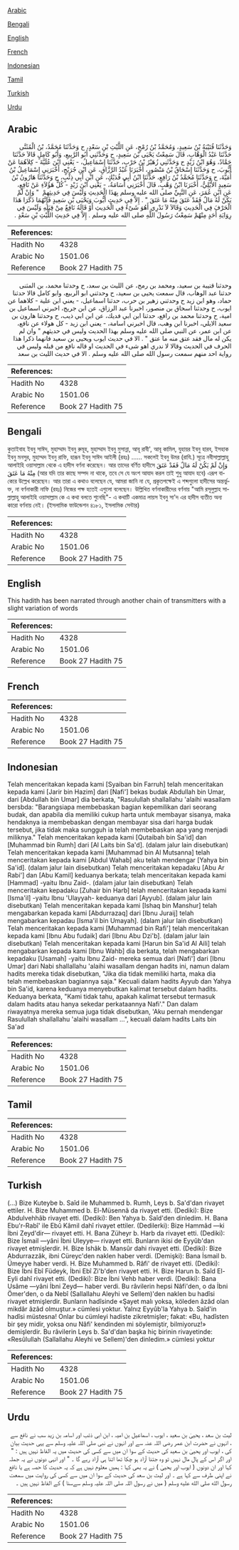 [Arabic](#arabic)

[Bengali](#bengali)

[English](#english)

[French](#french)

[Indonesian](#indonesian)

[Tamil](#tamil)

[Turkish](#turkish)

[Urdu](#urdu)

## Arabic


<div dir="rtl" lang="ar" style={{fontSize:'larger',backgroundColor:'#f8f9fa',padding:20}}>
وَحَدَّثَنَا قُتَيْبَةُ بْنُ سَعِيدٍ، وَمُحَمَّدُ بْنُ رُمْحٍ، عَنِ اللَّيْثِ بْنِ سَعْدٍ، ح وَحَدَّثَنَا مُحَمَّدُ، بْنُ الْمُثَنَّى حَدَّثَنَا عَبْدُ الْوَهَّابِ، قَالَ سَمِعْتُ يَحْيَى بْنَ سَعِيدٍ، ح وَحَدَّثَنِي أَبُو الرَّبِيعِ، وَأَبُو كَامِلٍ قَالاَ حَدَّثَنَا حَمَّادٌ، وَهُوَ ابْنُ زَيْدٍ ح وَحَدَّثَنِي زُهَيْرُ بْنُ حَرْبٍ، حَدَّثَنَا إِسْمَاعِيلُ، - يَعْنِي ابْنَ عُلَيَّةَ - كِلاَهُمَا عَنْ أَيُّوبَ، ح وَحَدَّثَنَا إِسْحَاقُ بْنُ مَنْصُورٍ، أَخْبَرَنَا عَبْدُ الرَّزَّاقِ، عَنِ ابْنِ جُرَيْجٍ، أَخْبَرَنِي إِسْمَاعِيلُ بْنُ أُمَيَّةَ، ح وَحَدَّثَنَا مُحَمَّدُ بْنُ رَافِعٍ، حَدَّثَنَا ابْنُ أَبِي فُدَيْكٍ، عَنِ ابْنِ أَبِي ذِئْبٍ، ح وَحَدَّثَنَا هَارُونُ بْنُ سَعِيدٍ الأَيْلِيُّ، أَخْبَرَنَا ابْنُ وَهْبٍ، قَالَ أَخْبَرَنِي أُسَامَةُ، - يَعْنِي ابْنَ زَيْدٍ - كُلُّ هَؤُلاَءِ عَنْ نَافِعٍ، عَنِ ابْنِ عُمَرَ، عَنِ النَّبِيِّ صلى الله عليه وسلم بِهَذَا الْحَدِيثِ وَلَيْسَ فِي حَدِيثِهِمْ ‏ "‏ وَإِنْ لَمْ يَكُنْ لَهُ مَالٌ فَقَدْ عَتَقَ مِنْهُ مَا عَتَقَ ‏"‏ ‏.‏ إِلاَّ فِي حَدِيثِ أَيُّوبَ وَيَحْيَى بْنِ سَعِيدٍ فَإِنَّهُمَا ذَكَرَا هَذَا الْحَرْفَ فِي الْحَدِيثِ وَقَالاَ لاَ نَدْرِي أَهُوَ شَىْءٌ فِي الْحَدِيثِ أَوْ قَالَهُ نَافِعٌ مِنْ قِبَلِهِ وَلَيْسَ فِي رِوَايَةِ أَحَدٍ مِنْهُمْ سَمِعْتُ رَسُولَ اللَّهِ صلى الله عليه وسلم ‏.‏ إِلاَّ فِي حَدِيثِ اللَّيْثِ بْنِ سَعْدٍ ‏.‏
</div>
<div style={{backgroundColor:'#f8f9fa',padding:20, marginBottom: 10}}><table> <thead> <tr> <th>References:</th> <th></th> </tr> </thead> <tbody><tr><td>Hadith No</td><td>4328</td></tr><tr><td>Arabic No</td><td>1501.06</td></tr><tr><td>Reference</td><td>Book 27 Hadith 75</td></tr></tbody></table></div>


<div dir="rtl" lang="ar" style={{fontSize:'larger',backgroundColor:'#f8f9fa',padding:20}}>
وحدثنا قتيبة بن سعيد، ومحمد بن رمح، عن الليث بن سعد، ح وحدثنا محمد، بن المثنى حدثنا عبد الوهاب، قال سمعت يحيى بن سعيد، ح وحدثني ابو الربيع، وابو كامل قالا حدثنا حماد، وهو ابن زيد ح وحدثني زهير بن حرب، حدثنا اسماعيل، - يعني ابن علية - كلاهما عن ايوب، ح وحدثنا اسحاق بن منصور، اخبرنا عبد الرزاق، عن ابن جريج، اخبرني اسماعيل بن امية، ح وحدثنا محمد بن رافع، حدثنا ابن ابي فديك، عن ابن ابي ذيب، ح وحدثنا هارون بن سعيد الايلي، اخبرنا ابن وهب، قال اخبرني اسامة، - يعني ابن زيد - كل هولاء عن نافع، عن ابن عمر، عن النبي صلى الله عليه وسلم بهذا الحديث وليس في حديثهم " وان لم يكن له مال فقد عتق منه ما عتق " . الا في حديث ايوب ويحيى بن سعيد فانهما ذكرا هذا الحرف في الحديث وقالا لا ندري اهو شىء في الحديث او قاله نافع من قبله وليس في رواية احد منهم سمعت رسول الله صلى الله عليه وسلم . الا في حديث الليث بن سعد
</div>
<div style={{backgroundColor:'#f8f9fa',padding:20, marginBottom: 10}}><table> <thead> <tr> <th>References:</th> <th></th> </tr> </thead> <tbody><tr><td>Hadith No</td><td>4328</td></tr><tr><td>Arabic No</td><td>1501.06</td></tr><tr><td>Reference</td><td>Book 27 Hadith 75</td></tr></tbody></table></div>

## Bengali


<div dir="ltr" lang="bn" style={{fontSize:'larger',backgroundColor:'#f8f9fa',padding:20}}>
কুতাইবাহ ইবনু সাঈদ, মুহাম্মাদ ইবনু রুমূহ, মুহাম্মাদ ইবনু মুসান্না, আবূ রাবী', আবূ কামিল, যুহায়র ইবনু হারব, ইসহাক ইবনু মনসুর, মুহাম্মদ ইবনু রাফি, হারূন ইবনু সাঈদ আইলী (রহঃ) ...... সকলেই ইবনু উমর (রাযি.) সূত্রে নবীসাল্লাল্লাহু আলাইহি ওয়াসাল্লাম থেকে এ হাদীস বর্ণনা করেছেন। আর তাদের বর্ণিত হাদীসে وَإِنْ لَمْ يَكُنْ لَهُ مَالٌ فَقَدْ عَتَقَ مِنْهُ مَا عَتَقَ (আর যদি তার কাছে সম্পদ না থাকে, তবে সে যে অংশ আযাদ করল তাই শুধু আযাদ হবে) এরূপ বাক্যের উল্লেখ করেছেন। আর তারা এ কথাও বলেছেন যে, আমরা জানি না যে, প্রকৃতপক্ষেই এ শব্দগুলো হাদীসের অন্তর্ভুক্ত, না বর্ণনাকারী নাফি (রহঃ) নিজের পক্ষ হতেই এগুলো বলেছেন। উল্লিখিত বর্ণনাকারীদের বর্ণনায় "আমি রসূলুল্লাহ সাল্লাল্লাহু আলাইহি ওয়াসাল্লাম কে এ কথা বলতে শুনেছি"- এ কথাটি একমাত্র লায়স ইবনু সা'দ এর হাদীস ব্যতীত অন্য কারো বর্ণনায় নেই। (ইসলামিক ফাউন্ডেশন ৪১৮১, ইসলামিক সেন্টার)
</div>
<div style={{backgroundColor:'#f8f9fa',padding:20, marginBottom: 10}}><table> <thead> <tr> <th>References:</th> <th></th> </tr> </thead> <tbody><tr><td>Hadith No</td><td>4328</td></tr><tr><td>Arabic No</td><td>1501.06</td></tr><tr><td>Reference</td><td>Book 27 Hadith 75</td></tr></tbody></table></div>

## English


<div dir="ltr" lang="en" style={{fontSize:'larger',backgroundColor:'#f8f9fa',padding:20}}>
This hadith has been narrated through another chain of transmitters with a slight variation of words
</div>
<div style={{backgroundColor:'#f8f9fa',padding:20, marginBottom: 10}}><table> <thead> <tr> <th>References:</th> <th></th> </tr> </thead> <tbody><tr><td>Hadith No</td><td>4328</td></tr><tr><td>Arabic No</td><td>1501.06</td></tr><tr><td>Reference</td><td>Book 27 Hadith 75</td></tr></tbody></table></div>

## French


<div dir="ltr" lang="fr" style={{fontSize:'larger',backgroundColor:'#f8f9fa',padding:20}}>

</div>
<div style={{backgroundColor:'#f8f9fa',padding:20, marginBottom: 10}}><table> <thead> <tr> <th>References:</th> <th></th> </tr> </thead> <tbody><tr><td>Hadith No</td><td>4328</td></tr><tr><td>Arabic No</td><td>1501.06</td></tr><tr><td>Reference</td><td>Book 27 Hadith 75</td></tr></tbody></table></div>

## Indonesian


<div dir="ltr" lang="id" style={{fontSize:'larger',backgroundColor:'#f8f9fa',padding:20}}>
Telah menceritakan kepada kami [Syaiban bin Farruh] telah menceritakan kepada kami [Jarir bin Hazim] dari [Nafi'] bekas budak Abdullah bin Umar, dari [Abdullah bin Umar] dia berkata, "Rasulullah shallallahu 'alaihi wasallam bersbda: "Barangsiapa membebaskan bagian kepemilikan dari seorang budak, dan apabila dia memiliki cukup harta untuk membayar sisanya, maka hendaknya ia membebaskan dengan membayar sisa dari harga budak tersebut, jika tidak maka sungguh ia telah membebaskan apa yang menjadi miliknya." Telah menceritakan kepada kami [Qutaibah bin Sa'id] dan [Muhammad bin Rumh] dari [Al Laits bin Sa'd]. (dalam jalur lain disebutkan) Telah menceritakan kepada kami [Muhammad bin Al Mutsanna] telah menceritakan kepada kami [Abdul Wahab] aku telah mendengar [Yahya bin Sa'id]. (dalam jalur lain disebutkan) Telah menceritakan kepadaku [Abu Ar Rabi'] dan [Abu Kamil] keduanya berkata; telah menceritakan kepada kami [Hammad] -yaitu Ibnu Zaid-. (dalam jalur lain disebutkan) Telah menceritakan kepadaku [Zuhair bin Harb] telah menceritakan kepada kami [Isma'il] -yaitu Ibnu 'Ulayyah- keduanya dari [Ayyub]. (dalam jalur lain disebutkan) Telah menceritakan kepada kami [Ishaq bin Manshur] telah mengabarkan kepada kami [Abdurrazaq] dari [Ibnu Juraij] telah mengabarkan kepadau [Isma'il bin Umayah]. (dalam jalur lain disebutkan) Telah menceritakan kepada kami [Muhammad bin Rafi'] telah menceritakan kepada kami [Ibnu Abu fudaik] dari [Ibnu Abu Dzi'b]. (dalam jalur lain disebutkan) Telah menceritakan kepada kami [Harun bin Sa'id Al Aili] telah mengabarkan kepada kami [Ibnu Wahb] dia berkata, telah mengabarkan kepadaku [Usamah] -yaitu Ibnu Zaid- mereka semua dari [Nafi'] dari [Ibnu Umar] dari Nabi shallallahu 'alaihi wasallam dengan hadits ini, namun dalam hadits mereka tidak disebutkan, "Jika dia tidak memiliki harta, maka dia telah membebaskan bagiannya saja." Kecuali dalam hadits Ayyub dan Yahya bin Sa'id, karena keduanya menyebutkan kalimat tersebut dalam hadits. Keduanya berkata, "Kami tidak tahu, apakah kalimat tersebut termasuk dalam hadits atau hanya sekedar perkataannya Nafi'." Dan dalam riwayatnya mereka semua juga tidak disebutkan, 'Aku pernah mendengar Rasulullah shallallahu 'alaihi wasallam …", kecuali dalam hadits Laits bin Sa'ad
</div>
<div style={{backgroundColor:'#f8f9fa',padding:20, marginBottom: 10}}><table> <thead> <tr> <th>References:</th> <th></th> </tr> </thead> <tbody><tr><td>Hadith No</td><td>4328</td></tr><tr><td>Arabic No</td><td>1501.06</td></tr><tr><td>Reference</td><td>Book 27 Hadith 75</td></tr></tbody></table></div>

## Tamil


<div dir="ltr" lang="ta" style={{fontSize:'larger',backgroundColor:'#f8f9fa',padding:20}}>

</div>
<div style={{backgroundColor:'#f8f9fa',padding:20, marginBottom: 10}}><table> <thead> <tr> <th>References:</th> <th></th> </tr> </thead> <tbody><tr><td>Hadith No</td><td>4328</td></tr><tr><td>Arabic No</td><td>1501.06</td></tr><tr><td>Reference</td><td>Book 27 Hadith 75</td></tr></tbody></table></div>

## Turkish


<div dir="ltr" lang="tr" style={{fontSize:'larger',backgroundColor:'#f8f9fa',padding:20}}>
(…) Bize Kuteybe b. Saîd ile Muhammed b. Rumh, Leys b. Sa'd'dan rivayet ettiler. H. Bize Muhammed b. El-Müsennâ da rivayet etti. (Dediki): Bize Abdulvehhâb rivayet etti. (Dediki): Ben Yahya b. Saîd'den dinledim. H. Bana Ebu'r-Rabî' ile Ebû Kâmil dahî rivayet ettiler. (Dedilerki): Bize Hammâd —ki İbni Zeyd'dir— rivayet etti. H. Bana Züheyr b. Harb da rivayet etti. (Dediki): Bize İsmail —yâni İbni Uleyye— rivayet etti. Bunların ikisi de Eyyûb'dan rivayet etmişlerdir. H. Bize İshâk b. Mansûr dahi rivayet etti. (Dediki): Bize Abdurrazzâk, ibni Cüreyc'den naklen haber verdi. (Demişki): Bana İsmail b. Ümeyye haber verdi. H. Bize Muhammed b. Râfi' de rivayet etti. (Dediki): Bize İbni Ebî Füdeyk, İbni Ebî Zi'b'den rivayet etti. H. Bize Harun b. Saîd El-Eyli dahî rivayet etti. (Dediki): Bize İbni Vehb haber verdi. (Dediki): Bana Usâme —yâni İbni Zeyd— haber verdi. Bu râvilerin hepsi Nâfi'den, o da İbni Ömer'den, o da Nebî (Sallallahu Aleyhi ve Sellem)'den naklen bu hadîsi rivayet etmişlerdir. Bunların hadîsinde «Şayet malı yoksa, köleden âzâd olan mikdâr âzâd olmuştur.» cümlesi yoktur. Yalnız Eyyûb'la Yahya b. Saîd'in hadîsi müstesna! Onlar bu cümleyi hadiste zikretmişler; fakat: «Bu, hadîsten bir şey midir, yoksa onu Nâfi' kendinden mi söylemiştir, bilmiyoruz!» demişlerdir. Bu râvilerin Leys b. Sa'd'dan başka hiç birinin rivayetinde: «Resûlullah (Sallallahu Aleyhi ve Sellem)'den dinledim.» cümlesi yoktur
</div>
<div style={{backgroundColor:'#f8f9fa',padding:20, marginBottom: 10}}><table> <thead> <tr> <th>References:</th> <th></th> </tr> </thead> <tbody><tr><td>Hadith No</td><td>4328</td></tr><tr><td>Arabic No</td><td>1501.06</td></tr><tr><td>Reference</td><td>Book 27 Hadith 75</td></tr></tbody></table></div>

## Urdu


<div dir="rtl" lang="ur" style={{fontSize:'larger',backgroundColor:'#f8f9fa',padding:20}}>
لیث بن سعد ، یحییٰ بن سعید ، ایوب ، اسماعیل بن امیہ ، ابن ابی ذئب اور اسامہ بن زید سب نے نافع سے ، انہوں نے حضرت ابن عمر رضی اللہ عنہ سے اور انہوں نے نبی صلی اللہ علیہ وسلم سے یہی حدیث بیان کی ، ایوب اور یحییٰ بن سعید کی حدیث کے سوا ان میں سے کسی کی حدیث میں یہ الفاظ نہیں ہیں : " اور اگر اس کے پال مال نہیں تو وہ جتنا آزاد ہو چکا تھا اتنا ہی آزاد رہے گا ۔ " اور انہی دونوں نے یہ جملہ کہا اور ان دونوں ( ایوب اور یحییٰ ) نے یہ بھی کہا : ہمیں معلوم نہیں ہے کہ یہ حدیث کا حصہ ہے یا نافع نے اپنی طرف سے کہا ہے ۔ اور لیث بن سعد کی حدیث کے سوا ان میں سے کسی کی روایت میں سمعت رسول الله صلى الله عليه وسلم ( میں نے رسول اللہ صلی اللہ علیہ وسلم سےسنا ) کے الفاظ نہیں ہیں ۔
</div>
<div style={{backgroundColor:'#f8f9fa',padding:20, marginBottom: 10}}><table> <thead> <tr> <th>References:</th> <th></th> </tr> </thead> <tbody><tr><td>Hadith No</td><td>4328</td></tr><tr><td>Arabic No</td><td>1501.06</td></tr><tr><td>Reference</td><td>Book 27 Hadith 75</td></tr></tbody></table></div>